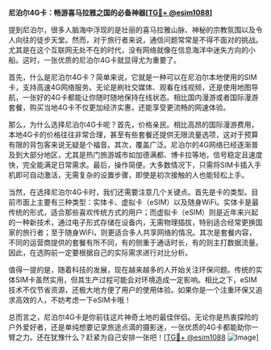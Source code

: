 **尼泊尔4G卡：畅游喜马拉雅之国的必备神器[[TG💪+ @esim1088](https://t.me/s/esim1088)]**

提到尼泊尔，很多人脑海中浮现的是壮丽的喜马拉雅山脉、神秘的宗教氛围以及令人向往的徒步天堂。然而，对于旅行者来说，通信问题常常是不得不面对的挑战。尤其是在这个互联网无处不在的时代，没有网络就像在信息海洋中迷失方向的小船。这时，一张优质的尼泊尔4G卡就显得尤为重要了。

首先，什么是尼泊尔4G卡？简单来说，它就是一种可以在尼泊尔本地使用的SIM卡，支持高速4G网络服务。无论是刷社交媒体、观看在线视频，还是使用地图导航，一张好的4G卡都能让你随时随地保持在线状态。相比国内漫游或者国际漫游套餐，购买当地4G卡不仅更加经济实惠，还能享受更流畅的网速体验。

那么，为什么选择尼泊尔4G卡呢？首先，价格亲民。相比高昂的国际漫游费用，本地4G卡的价格往往非常合理，甚至有些套餐还提供无限流量选项，这对于预算有限的背包客来说无疑是个福音。其次，覆盖广泛。尼泊尔的4G网络已经逐渐普及到大部分地区，尤其是热门旅游城市如加德满都、博卡拉等地，信号稳定且速度快，完全能满足日常需求。最后，操作简便。大多数情况下，只需将SIM卡插入手机即可自动激活，无需复杂的设置步骤，即使是初次接触的人也能轻松上手。

当然，在选择尼泊尔4G卡时，我们还需要注意几个关键点。首先是卡的类型。目前市面上主要有三种类型：实体卡、虚拟卡（eSIM）以及随身WiFi。实体卡是最传统的形式，适合那些喜欢传统方式的用户；而虚拟卡（eSIM）则是近年来兴起的一种新技术，通过电子形式存储在设备内，无需物理插拔，特别适合经常更换国家的旅行者；至于随身WiFi，则更适合多人共享网络的情况。其次是套餐内容，不同的运营商提供的套餐有所不同，有的侧重于通话时长，有的则主打数据流量。因此，在选购前一定要根据自己的实际需求进行对比分析。

值得一提的是，随着科技的发展，现在越来越多的人开始关注环保问题。传统的实体SIM卡虽然实用，但其生产过程可能会对环境造成一定影响。相比之下，eSIM技术不仅节省资源，还极大地方便了用户的使用体验。如果你是一个注重环保又追求高效的人，不妨考虑一下eSIM卡哦！

总而言之，尼泊尔4G卡是你前往这片神奇土地的最佳伴侣。无论你是热衷探险的户外爱好者，还是单纯想要记录旅途点滴的摄影迷，一张优质的4G卡都能助你一臂之力。还在犹豫什么？赶紧为自己安排一张吧！[[TG💪+ @esim1088](https://t.me/s/esim1088) ![Image](https://i.postimg.cc/4NQfJmqS/Snipaste-2025-05-13-00-14-12.png)]